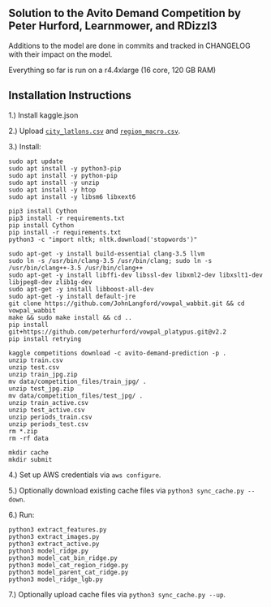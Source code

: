 ## Solution to the Avito Demand Competition by Peter Hurford, Learnmower, and RDizzl3

Additions to the model are done in commits and tracked in CHANGELOG with their impact on the model.

Everything so far is run on a r4.4xlarge (16 core, 120 GB RAM)


## Installation Instructions

1.) Install kaggle.json

2.) Upload [`city_latlons.csv`](https://s3.amazonaws.com/avito-demand-kaggle/city_latlons.csv) and [`region_macro.csv`](https://s3.amazonaws.com/avito-demand-kaggle/region_macro.csv).

3.) Install:

```
sudo apt update
sudo apt install -y python3-pip
sudo apt install -y python-pip
sudo apt install -y unzip
sudo apt install -y htop
sudo apt install -y libsm6 libxext6

pip3 install Cython
pip3 install -r requirements.txt
pip install Cython
pip install -r requirements.txt
python3 -c "import nltk; nltk.download('stopwords')"

sudo apt-get -y install build-essential clang-3.5 llvm
sudo ln -s /usr/bin/clang-3.5 /usr/bin/clang; sudo ln -s /usr/bin/clang++-3.5 /usr/bin/clang++
sudo apt-get -y install libffi-dev libssl-dev libxml2-dev libxslt1-dev libjpeg8-dev zlib1g-dev
sudo apt-get -y install libboost-all-dev
sudo apt-get -y install default-jre
git clone https://github.com/JohnLangford/vowpal_wabbit.git && cd vowpal_wabbit
make && sudo make install && cd ..
pip install git+https://github.com/peterhurford/vowpal_platypus.git@v2.2
pip install retrying

kaggle competitions download -c avito-demand-prediction -p .
unzip train.csv
unzip test.csv
unzip train_jpg.zip
mv data/competition_files/train_jpg/ .
unzip test_jpg.zip
mv data/competition_files/test_jpg/ .
unzip train_active.csv
unzip test_active.csv
unzip periods_train.csv
unzip periods_test.csv
rm *.zip
rm -rf data

mkdir cache
mkdir submit
```

4.) Set up AWS credentials via `aws configure`.

5.) Optionally download existing cache files via `python3 sync_cache.py --down`.

6.) Run:

```
python3 extract_features.py
python3 extract_images.py
python3 extract_active.py
python3 model_ridge.py
python3 model_cat_bin_ridge.py
python3 model_cat_region_ridge.py
python3 model_parent_cat_ridge.py
python3 model_ridge_lgb.py
```

7.) Optionally upload cache files via `python3 sync_cache.py --up`.
